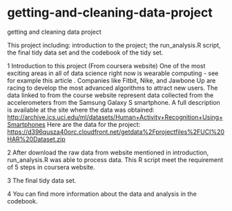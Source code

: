 # getting-and-cleaning-data-project
getting and cleaning data project

This project including: introduction to the project; the run_analysis.R script, the final tidy data set and the codebook of the tidy set.

1 Introduction to this project (From coursera website)
One of the most exciting areas in all of data science right now is wearable computing - see for example this article . Companies like Fitbit, Nike, and Jawbone Up are racing to develop the most advanced algorithms to attract new users. The data linked to from the course website represent data collected from the accelerometers from the Samsung Galaxy S smartphone. A full description is available at the site where the data was obtained: 
http://archive.ics.uci.edu/ml/datasets/Human+Activity+Recognition+Using+Smartphones 
Here are the data for the project: 
https://d396qusza40orc.cloudfront.net/getdata%2Fprojectfiles%2FUCI%20HAR%20Dataset.zip 

2 After download the raw data from website mentioned in introduction, run_analysis.R was able to process data. This R script meet the requirement of 5 steps in coursera website.

3 The final tidy data set.

4 You can find more information about the data and analysis in the codebook.
